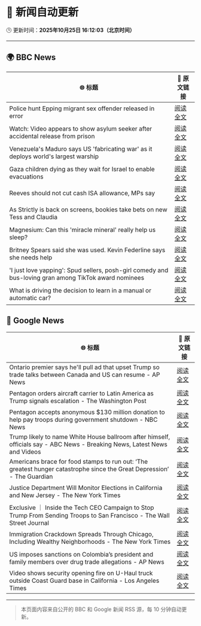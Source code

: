 # 🧠 新闻自动更新

🕒 更新时间：**2025年10月25日 16:12:03（北京时间）**

---

## 🌍 BBC News

| 🌐 标题 | 🔗 原文链接 |
|--------|-------------|
| Police hunt Epping migrant sex offender released in error | [阅读全文](https://www.bbc.com/news/articles/cdx4k2d5yxlo?at_medium=RSS&at_campaign=rss) |
| Watch: Video appears to show asylum seeker after accidental release from prison | [阅读全文](https://www.bbc.com/news/videos/c0mxrnyj879o?at_medium=RSS&at_campaign=rss) |
| Venezuela's Maduro says US 'fabricating war' as it deploys world's largest warship | [阅读全文](https://www.bbc.com/news/articles/c891gzx7xn4o?at_medium=RSS&at_campaign=rss) |
| Gaza children dying as they wait for Israel to enable evacuations | [阅读全文](https://www.bbc.com/news/articles/cze61zg7zzpo?at_medium=RSS&at_campaign=rss) |
| Reeves should not cut cash ISA allowance, MPs say | [阅读全文](https://www.bbc.com/news/articles/c5yp57peqw8o?at_medium=RSS&at_campaign=rss) |
| As Strictly is back on screens, bookies take bets on new Tess and Claudia | [阅读全文](https://www.bbc.com/news/articles/ckgk84nzxgko?at_medium=RSS&at_campaign=rss) |
| Magnesium: Can this 'miracle mineral' really help us sleep? | [阅读全文](https://www.bbc.com/news/articles/czxn1qxrr32o?at_medium=RSS&at_campaign=rss) |
| Britney Spears said she was used. Kevin Federline says she needs help | [阅读全文](https://www.bbc.com/news/articles/c620z3gkrnvo?at_medium=RSS&at_campaign=rss) |
| 'I just love yapping': Spud sellers, posh-girl comedy and bus-loving gran among  TikTok award nominees | [阅读全文](https://www.bbc.com/news/articles/c986e2r5mdzo?at_medium=RSS&at_campaign=rss) |
| What is driving the decision to learn in a manual or automatic car? | [阅读全文](https://www.bbc.com/news/articles/c1wgpr40jeno?at_medium=RSS&at_campaign=rss) |

## 📰 Google News

| 🌐 标题 | 🔗 原文链接 |
|--------|-------------|
| Ontario premier says he'll pull ad that upset Trump so trade talks between Canada and US can resume - AP News | [阅读全文](https://news.google.com/rss/articles/CBMimwFBVV95cUxOZEJyWjFHXzQ4Ui1mQUxLQm5tRTRvQlJnUHBIY1RBaDVJekhmZXNkZldoaXM2dDZ4S01wek8yUkdNbkxOZjBRUU54cXpqZ1V1QUtvdWF6b0RVeEhkU3N1TWk0azF3ZTM1aWg2M0xNSElpaklLdnBaSlpWOWxLM1NNVUE4RFdZWGkySGVKUWFibVl1REFHM3JON192RQ?oc=5) |
| Pentagon orders aircraft carrier to Latin America as Trump signals escalation - The Washington Post | [阅读全文](https://news.google.com/rss/articles/CBMiqwFBVV95cUxNZkNtUGhEamFEMXdvRDRyY3Bici1DTkR5NEdDak5YZ1FyRnRfcTNDYXp4bzRnM243M05ULTJFY0w4NVFWaTdXbE9iVGtFTFF0a1ZDWV9SYlhYbkoyWURrUzdJQmZGUEQxNlNMZHBZa3BIRGJYT2xyLUs2dlRyMVlUX3pEUmNtamJNZFhBQUlNM25GaGJjalItRi1OblpScG15X05HS0pDZGIwS1U?oc=5) |
| Pentagon accepts anonymous $130 million donation to help pay troops during government shutdown - NBC News | [阅读全文](https://news.google.com/rss/articles/CBMivgFBVV95cUxPVWtqeDN6eF9xclY4cDRCczlHN3o3Yk5GQTB1ZGtPaF9MNE1vMEhqWk5qb01mdmprWTJUYS1neVRlN0tZSTBUaTBGdHFtTW9oNkxqcWxsR3R5dEFtRnNvVjF6YndnWXVwOXh2VXBPai0xQmdfUVdRV1BtQkFDRDBKeGZ4SmdhOGVXNXhrc0FwVzItWkgxUTBTZWptb05kQTdWd2FPLTM2VTB2MUdCVUhVNk5hRmNWTjRsaGt2cEJR0gFWQVVfeXFMTllnWlJkMVJUUDVMLVQxbGNjWmhEUDBhUE1wNDdGYmZoWmZGbjM4V2RnMkp5bm1VMkV0dEhrU1dGNGNpMTNQS09Cc0VIX21MT2thd21UWGc?oc=5) |
| Trump likely to name White House ballroom after himself, officials say - ABC News - Breaking News, Latest News and Videos | [阅读全文](https://news.google.com/rss/articles/CBMimAFBVV95cUxPWWk3T2VGX05xN2RCSWlOajBuU1Rhb2ZnbThoS3ZVQXAtX0ZYS0Nwd3paNmlWdjRsMHlNMVo2S3RzSzcxRm9nTVRNMXZ4dnZvOUxfcGR3Z2FQa0lNYm1lUDd1elZNaXpGT0FtRklFWVZWV0ZkTjk2WlJKTm1HaEdMVFAzZ04wdUk4UkxqZ1h4QWo5c3FPcHdEetIBngFBVV95cUxPeW9nb3FjeF8tdTJrMWRjR01pRzR0dFI3cXF2YTV4VU11cDQzT0ppZjVoRXo4cmZ1YTIwSWtZVXBUNXJhdUM1RWVUbFlCZGp1SmVRTElUdV9OMnRyOHhFbmFmOUlSbF9xREVSalpRZjA1dU1hMUR5cDE4SXdEWS10VTRBMi1HcGJwY1BreTR0U2tna29LV01jbjN4YmtKQQ?oc=5) |
| Americans brace for food stamps to run out: ‘The greatest hunger catastrophe since the Great Depression’ - The Guardian | [阅读全文](https://news.google.com/rss/articles/CBMijAFBVV95cUxQM21XcE9xVW84MUE2SnBvWGY1LXU4bmJ4LUp4eWowTno3VG05MnZuTHRHcFpoTEdDWU9oRlpVVF9iN19CS2ZJY3RSekxBQVlZYkdBb3hhX2dsdGlYZ3VfN1lZeDBIM0ItOWFqeUZrV3Y2cTRyUnNYSm11TUhDYVozYUZsQmhnUXRWTnJCcw?oc=5) |
| Justice Department Will Monitor Elections in California and New Jersey - The New York Times | [阅读全文](https://news.google.com/rss/articles/CBMimwFBVV95cUxQb2w0X2lvRXJRWmFIUzhxQkRzY0pBblllNVQxMzgyem03eTA3VXdGUEVZMW1FNWFpRTFFNDVoOV8xWnNQZEJvVXVYUU45TXphc0Iwcl9xMHItSVRFbWdwN2ZSRENNWlBQT1owaGRaV1FuT1FuNXZicXhSRTl6OWNYekV0Y2NfQlRnamRDbnBTUjNUWDlhTlJDNUM0RQ?oc=5) |
| Exclusive ｜ Inside the Tech CEO Campaign to Stop Trump From Sending Troops to San Francisco - The Wall Street Journal | [阅读全文](https://news.google.com/rss/articles/CBMigAFBVV95cUxNamJUOElnNFJuS1BpM2pRTHJMcFdXVFpUNGVQRk5zYTRKNXFzYUpMVXVaRnk4ajBTU1I0T2g1ajhleTFqa2ZlbXZiNmNHS3BuVGtGWXJ5Q2FJSFprNF9xckY4eWZ1cGVwTnd0Q0dnZ3dpVVduMDVtZ1lPS2Vuem9oSw?oc=5) |
| Immigration Crackdown Spreads Through Chicago, Including Wealthy Neighborhoods - The New York Times | [阅读全文](https://news.google.com/rss/articles/CBMikAFBVV95cUxNV21SVkFGOTFKaUd5Wl9laTBtR1VHQWFpREpFclFXanNjSXF1VlU0X2s3RzBKX1FFcnBVa2k3VktBeDltbGRyT1prbkxQTUlwNDJpM3FTRHdrcGU2MnVKalJIZVNHQVpGN3lQUjRNbjNfOWZnN1g0bUFPU09KQWZyUjUtWldlTjU1aTVWS2h2Sno?oc=5) |
| US imposes sanctions on Colombia’s president and family members over drug trade allegations - AP News | [阅读全文](https://news.google.com/rss/articles/CBMiqwFBVV95cUxNQ0xQSlRMMzQ4dEhJWms2enpiUzdHZEZqdjY4R2dnTFp0TTVybDdZMHRKZVVqTkdTbnQyRW1vcUpxS3RqcjJxVVVIU1NkZ0lRdUV6TWVJby1SUHk3Y3FqcGtiOUpJeVRwdGFQRHl5cy1Tb3lpdkpkcFAzcmVDdXpPMG5OTG9WTncyY0xHS2NMTmFDSlFzZUtYZ0hxdmh1R2t0QnptMTl2NXp3MEE?oc=5) |
| Video shows security opening fire on U-Haul truck outside Coast Guard base in California - Los Angeles Times | [阅读全文](https://news.google.com/rss/articles/CBMijwFBVV95cUxNSk1EZzF5bzFOZUtsWDNQQV9weTJtRHhsc2ZETWJRd1NWbnllQTdKVnVIQzVSMk9KNDRhdzdIOC0zMDBGeVl3dFR0akpJdXZRYkpLbzhEaGFsXzlleW5zUXlhZUtCZzVHV09Ha3B3SDRHdlJaeXA1Z0kxeFNlamFocDh2blQzcVg0U1JhME5aRQ?oc=5) |

---
> 本页面内容来自公开的 BBC 和 Google 新闻 RSS 源，每 10 分钟自动更新。